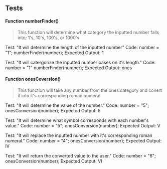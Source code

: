 ## Tests

#### Function numberFinder()
>This function will determine what category the inputted number falls into; 1's, 10's, 100's, or 1000's

Test: "It will determine the length of the inputted number"
Code:
number = "1";
numberFinder(number);
Expected Output: 1

Test: "It will catergorize the inputted number bases on it's length."
Code:
number = "1"
numberFinder(number);
Expected Output: ones

#### Function onesCoversion()
> This function will take any number from the ones category and covert it into it's corresponding roman numeral

Test: "It will determine the value of the number."
Code:
number = "5";
onesConversion(number);
Expected Output: 5

Test: "It will determine what symbol corresponds with each number's value."
Code: 
number = "5";
onesConversion(number);
Expected Output: V

Test: "It will replace the inputted number with it's corresponding roman numeral."
Code:
number = "4";
onesConversion(number);
Expected Output: IV

Test: "It will return the converted value to the user."
Code:
number = "6";
onesConversion(number);
Expected Output: VI

